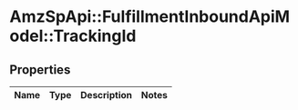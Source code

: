 # AmzSpApi::FulfillmentInboundApiModel::TrackingId

## Properties
Name | Type | Description | Notes
------------ | ------------- | ------------- | -------------


